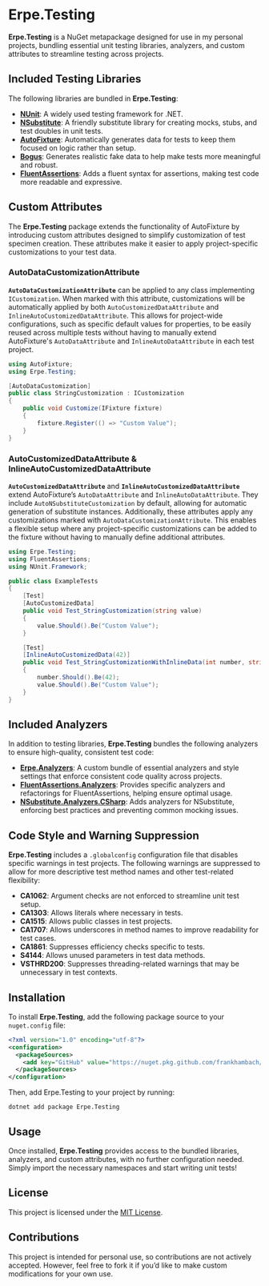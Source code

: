 # Erpe.**Testing**

**Erpe.Testing** is a NuGet metapackage designed for use in my personal projects, bundling essential unit testing libraries, analyzers, and custom attributes to streamline testing across projects.

## Included Testing Libraries

The following libraries are bundled in **Erpe.Testing**:

- [**NUnit**](https://nunit.org/): A widely used testing framework for .NET.
- [**NSubstitute**](https://nsubstitute.github.io/): A friendly substitute library for creating mocks, stubs, and test doubles in unit tests.
- [**AutoFixture**](https://github.com/AutoFixture/AutoFixture): Automatically generates data for tests to keep them focused on logic rather than setup.
- [**Bogus**](https://github.com/bchavez/Bogus): Generates realistic fake data to help make tests more meaningful and robust.
- [**FluentAssertions**](https://fluentassertions.com/): Adds a fluent syntax for assertions, making test code more readable and expressive.

## Custom Attributes

The **Erpe.Testing** package extends the functionality of AutoFixture by introducing custom attributes designed to simplify customization of test specimen creation. These attributes make it easier to apply project-specific customizations to your test data.

### AutoDataCustomizationAttribute

**`AutoDataCustomizationAttribute`** can be applied to any class implementing `ICustomization`. When marked with this attribute, customizations will be automatically applied by both `AutoCustomizedDataAttribute` and `InlineAutoCustomizedDataAttribute`. This allows for project-wide configurations, such as specific default values for properties, to be easily reused across multiple tests without having to manually extend AutoFixture's `AutoDataAttribute` and `InlineAutoDataAttribute` in each test project.

```csharp
using AutoFixture;
using Erpe.Testing;

[AutoDataCustomization]
public class StringCustomization : ICustomization
{
    public void Customize(IFixture fixture)
    {
        fixture.Register(() => "Custom Value");
    }
}
```

### AutoCustomizedDataAttribute & InlineAutoCustomizedDataAttribute

**`AutoCustomizedDataAttribute`** and **`InlineAutoCustomizedDataAttribute`** extend AutoFixture’s `AutoDataAttribute` and `InlineAutoDataAttribute`. They include `AutoNSubstituteCustomization` by default, allowing for automatic generation of substitute instances. Additionally, these attributes apply any customizations marked with `AutoDataCustomizationAttribute`. This enables a flexible setup where any project-specific customizations can be added to the fixture without having to manually define additional attributes.

```csharp
using Erpe.Testing;
using FluentAssertions;
using NUnit.Framework;

public class ExampleTests
{
    [Test]
    [AutoCustomizedData]
    public void Test_StringCustomization(string value)
    {
        value.Should().Be("Custom Value");
    }

    [Test]
    [InlineAutoCustomizedData(42)]
    public void Test_StringCustomizationWithInlineData(int number, string value)
    {
        number.Should().Be(42);
        value.Should().Be("Custom Value");
    }
}
```

## Included Analyzers

In addition to testing libraries, **Erpe.Testing** bundles the following analyzers to ensure high-quality, consistent test code:

- [**Erpe.Analyzers**](https://github.com/frankhambach/erpe-analyzers): A custom bundle of essential analyzers and style settings that enforce consistent code quality across projects.
- [**FluentAssertions.Analyzers**](https://github.com/fluentassertions/fluentassertions.analyzers): Provides specific analyzers and refactorings for FluentAssertions, helping ensure optimal usage.
- [**NSubstitute.Analyzers.CSharp**](https://github.com/nsubstitute/NSubstitute.Analyzers): Adds analyzers for NSubstitute, enforcing best practices and preventing common mocking issues.

## Code Style and Warning Suppression

**Erpe.Testing** includes a `.globalconfig` configuration file that disables specific warnings in test projects. The following warnings are suppressed to allow for more descriptive test method names and other test-related flexibility:

- **CA1062**: Argument checks are not enforced to streamline unit test setup.
- **CA1303**: Allows literals where necessary in tests.
- **CA1515**: Allows public classes in test projects.
- **CA1707**: Allows underscores in method names to improve readability for test cases.
- **CA1861**: Suppresses efficiency checks specific to tests.
- **S4144**: Allows unused parameters in test data methods.
- **VSTHRD200**: Suppresses threading-related warnings that may be unnecessary in test contexts.

## Installation

To install **Erpe.Testing**, add the following package source to your `nuget.config` file:

```xml
<?xml version="1.0" encoding="utf-8"?>
<configuration>
  <packageSources>
    <add key="GitHub" value="https://nuget.pkg.github.com/frankhambach/index.json" />
  </packageSources>
</configuration>
```

Then, add Erpe.Testing to your project by running:

```shell
dotnet add package Erpe.Testing
```

## Usage

Once installed, **Erpe.Testing** provides access to the bundled libraries, analyzers, and custom attributes, with no further configuration needed. Simply import the necessary namespaces and start writing unit tests!

## License

This project is licensed under the [MIT License](https://opensource.org/license/mit).

## Contributions

This project is intended for personal use, so contributions are not actively accepted. However, feel free to fork it if you’d like to make custom modifications for your own use.